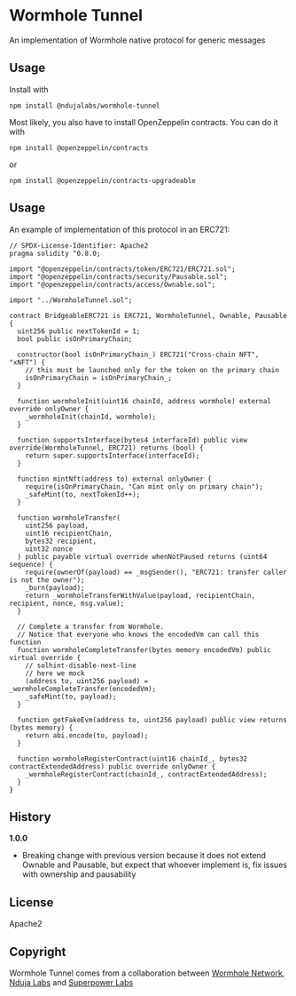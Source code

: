 # Wormhole Tunnel
An implementation of Wormhole native protocol for generic messages

## Usage

Install with
```
npm install @ndujalabs/wormhole-tunnel
```

Most likely, you also have to install OpenZeppelin contracts. You can do it with
```
npm install @openzeppelin/contracts
```
or
```
npm install @openzeppelin/contracts-upgradeable
``` 

## Usage

An example of implementation of this protocol in an ERC721:

```solidity
// SPDX-License-Identifier: Apache2
pragma solidity ^0.8.0;

import "@openzeppelin/contracts/token/ERC721/ERC721.sol";
import "@openzeppelin/contracts/security/Pausable.sol";
import "@openzeppelin/contracts/access/Ownable.sol";

import "../WormholeTunnel.sol";

contract BridgeableERC721 is ERC721, WormholeTunnel, Ownable, Pausable {
  uint256 public nextTokenId = 1;
  bool public isOnPrimaryChain;

  constructor(bool isOnPrimaryChain_) ERC721("Cross-chain NFT", "xNFT") {
    // this must be launched only for the token on the primary chain
    isOnPrimaryChain = isOnPrimaryChain_;
  }

  function wormholeInit(uint16 chainId, address wormhole) external override onlyOwner {
    _wormholeInit(chainId, wormhole);
  }
  
  function supportsInterface(bytes4 interfaceId) public view override(WormholeTunnel, ERC721) returns (bool) {
    return super.supportsInterface(interfaceId);
  }

  function mintNft(address to) external onlyOwner {
    require(isOnPrimaryChain, "Can mint only on primary chain");
    _safeMint(to, nextTokenId++);
  }

  function wormholeTransfer(
    uint256 payload,
    uint16 recipientChain,
    bytes32 recipient,
    uint32 nonce
  ) public payable virtual override whenNotPaused returns (uint64 sequence) {
    require(ownerOf(payload) == _msgSender(), "ERC721: transfer caller is not the owner");
    _burn(payload);
    return _wormholeTransferWithValue(payload, recipientChain, recipient, nonce, msg.value);
  }

  // Complete a transfer from Wormhole. 
  // Notice that everyone who knows the encodedVm can call this function
  function wormholeCompleteTransfer(bytes memory encodedVm) public virtual override {
    // solhint-disable-next-line
    // here we mock
    (address to, uint256 payload) = _wormholeCompleteTransfer(encodedVm);
    _safeMint(to, payload);
  }

  function getFakeEvm(address to, uint256 payload) public view returns (bytes memory) {
    return abi.encode(to, payload);
  }

  function wormholeRegisterContract(uint16 chainId_, bytes32 contractExtendedAddress) public override onlyOwner {
    _wormholeRegisterContract(chainId_, contractExtendedAddress);
  }
}

```

## History

**1.0.0**
- Breaking change with previous version because it does not extend Ownable and Pausable, but expect that whoever implement is, fix issues with ownership and pausability 

## License

Apache2

## Copyright

Wormhole Tunnel comes from a collaboration between [Wormhole Network](https://wormholenetwork.com/), [Nduja Labs](https://ndujalabs.com) and [Superpower Labs](https://superpower.io) 
